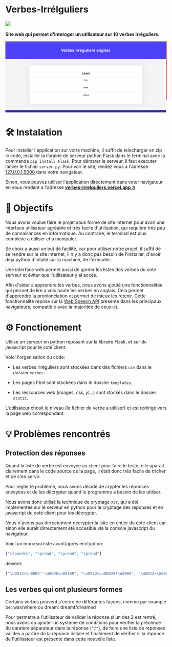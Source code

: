 # Verbes-Irrélguliers

<img src="https://skillicons.dev/icons?i=py,flask,js,html,css&perline=12">

**Site web qui permet d'interoger un utilisateur sur 10 verbes irréguliers.**


![](./assets/image.png)


# 🛠️ Instalation

Pour installer l'application sur votre machine, il suffit de telecharger en zip le code, installer la librairie de serveur python Flask dans le terminal avec la commande `pip install Flask`.
Pour démarer le serveur, il faut executer lancer le fichier `server.py`. Pour voir le site, rendez vous a l'adresse [127.0.0.1:5000](127.0.0.1:5000) dans votre navigateur.

Sinon, vous pouvez utiliser l'application directement dans voter navigateur en vous rendant a l'adresse **[verbes-irrelguliers.vercel.app ↗️](https://verbes-irrelguliers.vercel.app/)**


# 🎯 Objectifs

Nous avons voulue faire le projet sous forme de site internet pour avoir une interface utilisateur agréable et très facile d'utilisation, qui requière très peu de connaisances en informatique. Au contraire, le terminal est plus complexe a utiliser et a manipuler.

Se choix a aussi un but de facilité, car pour utiliser notre projet, il suffit de se rendre sur le site internet, il n'y a donc pas besoin de l'installer, d'avoir deja python d'intallé sur la machine, de l'executer...

Une interface web permet aussi de garder les listes des verbes du coté serveur et éviter que l'utilisateur y ai accès.

Afin d'aider à apprendre les verbes, nous avons ajouté une fonctionnalitée qui permet de lire a voix haute les verbes en anglais. Cela permet d'apprendre la pronionciation et permet de mieux les retenir. Cette fonctionnalité repose sur la [Web Speech API](https://developer.mozilla.org/fr/docs/Web/API/Web_Speech_API) presente dans les principaux navigateurs, compatible avec la majoritée de ceux-ci.


# ⚙️ Fonctionement

Utilise un serveur en python reposant sur la libraire Flask, et sur du javascript pour le coté client.

Voici l'organisation du code:

 - Les verbes irréguliers sont stockées dans des fichiers `csv` dans le dossier `verbes`.

 - Les pages html sont stockées dans le dossier `templates`.

 - Les ressources web (images, css, js...) sont stockés dans le dossier `static`.

L'utilisateur chosit le niveau (le fichier de verbe a utiliser) et est redirigé vers la page web correspondant.


# 💡 Problèmes rencontrés

## Protection des réponses
Quand la liste de verbe est envoyée au client pour faire le teste, elle aparait clairement dans le code source de la page, il était donc très facile de tricher et de s'en servir.

Pour regler le problème, nous avons décidé de crypter les réponces envoyées et de les décrypter quand le programme a besoin de les utiliser. 

Nous avons donc utilisé la technique de cryptage `Xor`, qui a été implementée sur le serveur en python pour le cryptage des réponses et en javascript du coté client pour les décrypter.

Nous n'avons pas dirrectement décrypter la lsite en entier du coté client car sinon elle aurait dirrectement été accesible via la console javascript du navigateur.

Voici un morceau liste avant/après enctyption:


```js
["répandre", "spread", "spread", "spread"]
```

devient: 

```js
["\u0013¤\u0005''\u0006\u0016R", "\u0012=\u0007#(\u0006", "\u0012=\u0007#(\u0006", "\u0012=\u0007#(\u0006"]
```

## Les verbes qui ont plusieurs formes

Certains verbes peuvent s'ecrire de  différantes façons, comme par example be: was/where ou dream: dreamt/dreamed

Pour permetre a l'utilisateur de valider la réponse si un des 2 est rentré, nous avons du ajouter un systeme de conditions pour verifier la précence du caratère séparateur dans la réponse (`"/"`), de faire une liste de réponses valides a partire de la réponce initiale et finalement de vérifier si la réponce de l'utilisateur est présente dans cette nouvelle liste. 